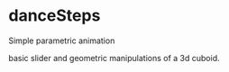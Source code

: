 danceSteps
==========

Simple parametric animation


basic slider and geometric manipulations of a 3d cuboid.
